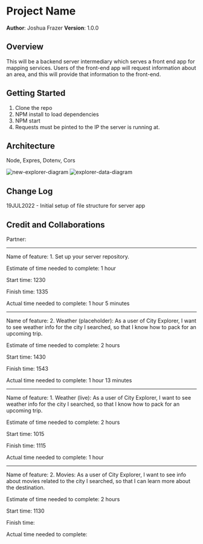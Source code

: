 # Project Name

**Author**: Joshua Frazer
**Version**: 1.0.0 

## Overview
This will be a backend server intermediary which serves a front end app for mapping services. Users of the front-end app will request information about an area, and this will provide that information to the front-end.

## Getting Started
1. Clone the repo
2. NPM install to load dependencies
3. NPM start
4. Requests must be pinted to the IP the server is running at.

## Architecture
Node, Expres, Dotenv, Cors

![new-explorer-diagram](https://user-images.githubusercontent.com/6252799/179876773-cf3c19c8-7bb1-4348-98db-10c4b82ef44a.png)
![explorer-data-diagram](https://user-images.githubusercontent.com/6252799/180028515-24f42a71-80c4-4a6e-91c0-05c17a7aec04.png)

## Change Log

19JUL2022 - Initial setup of file structure for server app

## Credit and Collaborations
Partner: 

---

Name of feature: 1. Set up your server repository.

Estimate of time needed to complete: 1 hour

Start time: 1230

Finish time: 1335

Actual time needed to complete: 1 hour 5 minutes

---

Name of feature: 2. Weather (placeholder): As a user of City Explorer, I want to see weather info for the city I searched, so that I know how to pack for an upcoming trip.

Estimate of time needed to complete: 2 hours

Start time: 1430

Finish time: 1543

Actual time needed to complete: 1 hour 13 minutes

---

Name of feature: 1. Weather (live): As a user of City Explorer, I want to see weather info for the city I searched, so that I know how to pack for an upcoming trip.

Estimate of time needed to complete: 2 hours

Start time: 1015

Finish time: 1115

Actual time needed to complete: 1 hour

---
Name of feature: 2. Movies: As a user of City Explorer, I want to see info about movies related to the city I searched, so that I can learn more about the destination.

Estimate of time needed to complete: 2 hours

Start time: 1130

Finish time: 

Actual time needed to complete:
